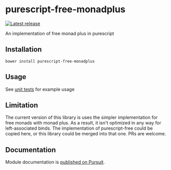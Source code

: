 # purescript-free-monadplus

[![Latest release](http://img.shields.io/github/release/Risto-Stevcev/purescript-free-monadplus.svg)](https://github.com/Risto-Stevcev/purescript-free-monadplus/releases)


An implementation of free monad plus in purescript


## Installation

`bower install purescript-free-monadplus`


## Usage

See [unit tests][1] for example usage


## Limitation

The current version of this library is uses the simpler implementation for free monads with monad plus. As a result, it isn't optimized in any way for left-associated binds. The implementation of purescript-free could be copied here, or this library could be merged into that one. PRs are welcome.


## Documentation

Module documentation is [published on Pursuit](http://pursuit.purescript.org/packages/purescript-free-monadplus).


[1]: https://github.com/Risto-Stevcev/purescript-free-monadplus/blob/master/test/Control/MonadPlus/Free.purs
